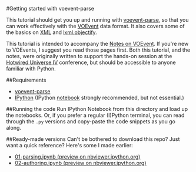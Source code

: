 #Getting started with voevent-parse

This tutorial should get you up and running with 
[voevent-parse](http://voevent-parse.readthedocs.org/), 
so that you can work effectively with the 
[VOEvent](http://wiki.ivoa.net/twiki/bin/view/IVOA/IvoaVOEvent#VOEvent) 
data format. 
It also covers some of the basics on 
[XML](http://en.wikipedia.org/wiki/Xml) and 
[lxml.objectify](http://lxml.de/objectify.html).

This tutorial is intended to accompany the 
[Notes on VOEvent](http://voevent.readthedocs.org). 
If you're new to VOEvents, I suggest you read those pages first. 
Both this tutorial, and the notes, were originally written to support the 
hands-on session at the 
[Hotwired Universe IV](http://lcogt.net/hotwired-iv-welcome/) 
conference, but should be accessible to anyone familiar with Python.

##Requirements
* [voevent-parse](http://voevent-parse.readthedocs.org/en/latest/intro.html#installation)
* [IPython](http://ipython.org/install.html) 
  (IPython [notebook](http://ipython.org/notebook.html) strongly recommended, 
  but not essential.)

##Running the code
Run IPython Notebook from this directory and load up the notebooks. 
Or, if you prefer a regular (I)Python terminal, you can read through the 
``.py`` versions and copy-paste the code snippets as you go along.

##Ready-made versions
Can't be bothered to download this repo? Just want a quick reference? 
Here's some I made earlier:
* [01-parsing.ipynb (preview on nbviewer.ipython.org)](http://nbviewer.ipython.org/gist/timstaley/aea3e45f99a9d27a1856)
* [02-authoring.ipynb (preview on nbviewer.ipython.org)](http://nbviewer.ipython.org/gist/timstaley/d737a6a7d706709bae6e)


